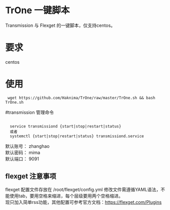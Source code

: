 # TrOne 一键脚本
Transmission 与 Flexget 的一键脚本，仅支持centos。

# 要求 

centos

# 使用

<pre><code> wget https://github.com/Haknima/TrOne/raw/master/TrOne.sh && bash TrOne.sh </code></pre>

#transmission 管理命令

<pre><code> 
  service transmissiond {start|stop|restart|status}
  或者
  systemctl {start|stop|restart|status} transmissiond.service
</code></pre>

默认账号： zhanghao
<br/>
默认密码： mima
<br/>
默认端口： 9091

## flexget 注意事项

flexget 配置文件存放在 /root/flexget/config.yml 修改文件需遵循YAML语法，不能使用tab，要用空格来缩进，每个层级要用两个空格缩进。
</br>
现只加入简单rss功能，其他配置可参考官方文档：https://flexget.com/Plugins
